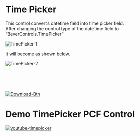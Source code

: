 # Time Picker

This control converts datetime field into time picker field. \
After changing the control type of the datetime field to “BeverControls.TimePicker”

![TimePicker-1](https://user-images.githubusercontent.com/60586462/197760915-c97aad4f-4aea-4dde-be8f-ed7e701dc169.png)

It will become as shown below.

![TimePicker-2](https://user-images.githubusercontent.com/60586462/197760907-044bb70d-75df-41a1-9166-e2fca061a9c7.png)

<br>
<br>
<br>

<!-- <IGNORE> -->
[![Download-Btn](https://user-images.githubusercontent.com/90428984/196970215-5355b724-6ebc-4457-995b-d3f4ebb450cf.png)](https://marketplace.bevercrm.com/pcf-controls/3)

# Demo TimePicker PCF Control

[![youtube-timepicker](https://user-images.githubusercontent.com/90428984/196424359-1a172c6d-a9f4-4e8f-9dca-50004a7a3320.png)](https://www.youtube.com/watch?v=apItceOl36g)
<!-- </IGNORE> -->
